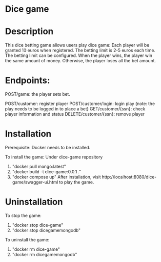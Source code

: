# Dice game

# Description
This dice betting game allows users play dice game:
Each player will be granted 10 euros when registered. The betting limit is 2-5 euros each time. The betting limit can be configured.
When the player wins, the player win the same amount of money. Otherwise, the player loses all the bet amount.

# Endpoints:
POST/game: the player sets bet.

POST/customer: register player
POST/customer/login: login play (note: the play needs to be logged in to place a bet)
GET/customer/{ssn}: check player information and status
DELETE/customer/{ssn}: remove player

# Installation
Prerequisite: Docker needs to be installed.

To install the game:
Under dice-game repository
1. "docker pull mongo:latest"
2. "docker build -t dice-game:0.0.1 ."
3. "docker compose up"
After installation, visit http://localhost:8080/dice-game/swagger-ui.html to play the game.

# Uninstallation
To stop the game:
1. "docker stop dice-game"
2. "docker stop dicegamemongodb"

To uninstall the game:
1. "docker rm dice-game"
2. "docker rm dicegamemongodb"


